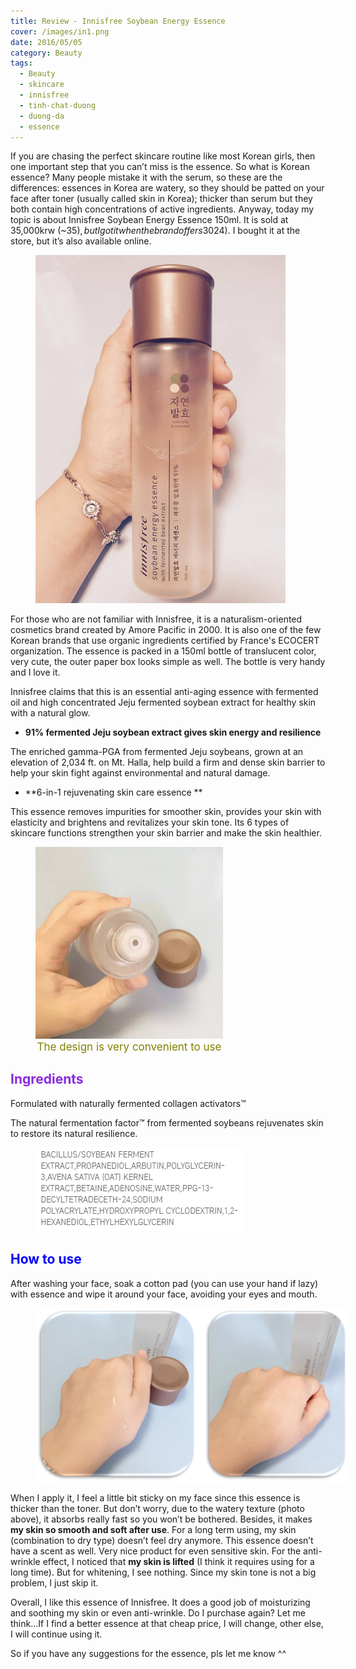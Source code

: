 ```yaml
---
title: Review - Innisfree Soybean Energy Essence
cover: /images/in1.png
date: 2016/05/05
category: Beauty
tags:
  - Beauty
  - skincare
  - innisfree
  - tinh-chat-duong
  - duong-da
  - essence
---
```


If you are chasing the perfect skincare routine like most Korean girls, then one important step that you can’t miss is the essence. So what is Korean essence? Many people mistake it with the serum, so these are the differences: essences in Korea are watery, so they should be patted on your face after toner (usually called skin in Korea); thicker than serum but they both contain high concentrations of active ingredients. Anyway, today my topic is about Innisfree Soybean Energy Essence 150ml. It is sold at 35,000krw (~$35), but I got it when the brand offers 30% discount so it was just 24,500krw (~$24). I bought it at the store, but it’s also available online.


<figure style="width: 400px" class="align-center">
  <img src="./innissoybean-1.png" alt="">
  <figcaption></figcaption>
</figure>

For those who are not familiar with Innisfree, it is a naturalism-oriented cosmetics brand created by Amore Pacific in 2000. It is also one of the few Korean brands that use organic ingredients certified by France's ECOCERT organization. The essence is packed in a 150ml bottle of translucent color, very cute, the outer paper box looks simple as well. The bottle is very handy and I love it.


Innisfree claims that this is an essential anti-aging essence with fermented oil and high concentrated Jeju fermented soybean extract for healthy skin with a natural glow.


  * **91% fermented Jeju soybean extract gives skin energy and resilience**

The enriched gamma-PGA from fermented Jeju soybeans, grown at an elevation of 2,034 ft. on Mt. Halla, help build a firm and dense skin barrier to help your skin fight against environmental and natural damage.


  * **6-in-1 rejuvenating skin care essence **
 
This essence removes impurities for smoother skin, provides your skin with elasticity and brightens and revitalizes your skin tone. Its 6 types of skincare functions strengthen your skin barrier and make the skin healthier.


<figure style="width: 300px" class="align-center">
  <img src="./innissoybean-2.png" alt="">
  <figcaption style="font-size: 17px" align="center"> <span style="color:olive"> The design is very convenient to use </span> </figcaption>
</figure>

## <span style="color:blueviolet"> Ingredients </span>

Formulated with naturally fermented collagen activators™

The natural fermentation factor™ from fermented soybeans rejuvenates skin to restore its natural resilience.


<figure style="width: 500px" class="align-center">
  <img src="./innissoybean-3.png" alt="">
  <figcaption></figcaption>
</figure>

## <span style="color:blue"> How to use </span>

After washing your face, soak a cotton pad (you can use your hand if lazy) with essence and wipe it around your face, avoiding your eyes and mouth.


<figure style="width: 500px" class="align-center">
  <img src="./innissoybean-4.png" alt="">
  <figcaption></figcaption>
</figure>

When I apply it, I feel a little bit sticky on my face since this essence is thicker than the toner. But don’t worry, due to the watery texture (photo above), it absorbs really fast so you won’t be bothered. Besides, it makes **my skin so smooth and soft after use**. For a long term using, my skin (combination to dry type) doesn’t feel dry anymore. This essence doesn’t have a scent as well. Very nice product for even sensitive skin. For the anti-wrinkle effect, I noticed that **my skin is lifted** (I think it requires using for a long time). But for whitening, I see nothing. Since my skin tone is not a big problem, I just skip it.


Overall, I like this essence of Innisfree. It does a good job of moisturizing and soothing my skin or even anti-wrinkle. Do I purchase again? Let me think…If I find a better essence at that cheap price, I will change, other else, I will continue using it.


So if you have any suggestions for the essence, pls let me know ^^